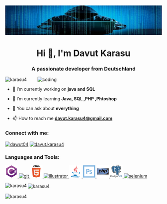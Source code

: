 ![logo](https://github.com/karasu4/karasu4/blob/main/22..jpg)
<h1 align="center">Hi 👋, I'm Davut Karasu</h1>
<h3 align="center">A passionate developer from Deutschland</h3>
<img align="right" alt="coding" width="400" src="https://i.pinimg.com/originals/68/60/3e/68603e6f3e15688a94eed0a0544b62e3.gif">
<p align="left"> <img src="https://komarev.com/ghpvc/?username=karasu4&label=Profile%20views&color=0e75b6&style=flat" alt="karasu4" /> </p>

- 🔭 I’m currently working on **java and SQL**

- 🌱 I’m currently learning **Java, SQL ,PHP ,Phtoshop**

- 💬 You can ask about **everything**

- 📫 How to reach me **davut.karasu4@gmail.com**

<h3 align="left">Connect with me:</h3>
<p align="left">
<a href="https://fb.com/dawut04" target="blank"><img align="center" src="https://raw.githubusercontent.com/rahuldkjain/github-profile-readme-generator/master/src/images/icons/Social/facebook.svg" alt="dawut04" height="30" width="40" /></a>
<a href="https://instagram.com/davut.karasu4" target="blank"><img align="center" src="https://raw.githubusercontent.com/rahuldkjain/github-profile-readme-generator/master/src/images/icons/Social/instagram.svg" alt="davut.karasu4" height="30" width="40" /></a>
</p>

<h3 align="left">Languages and Tools:</h3>
<p align="left"> <a href="https://www.w3schools.com/cs/" target="_blank" rel="noreferrer"> <img src="https://raw.githubusercontent.com/devicons/devicon/master/icons/csharp/csharp-original.svg" alt="csharp" width="40" height="40"/> </a> <a href="https://git-scm.com/" target="_blank" rel="noreferrer"> <img src="https://www.vectorlogo.zone/logos/git-scm/git-scm-icon.svg" alt="git" width="40" height="40"/> </a> <a href="https://www.w3.org/html/" target="_blank" rel="noreferrer"> <img src="https://raw.githubusercontent.com/devicons/devicon/master/icons/html5/html5-original-wordmark.svg" alt="html5" width="40" height="40"/> </a> <a href="https://www.adobe.com/in/products/illustrator.html" target="_blank" rel="noreferrer"> <img src="https://www.vectorlogo.zone/logos/adobe_illustrator/adobe_illustrator-icon.svg" alt="illustrator" width="40" height="40"/> </a> <a href="https://www.java.com" target="_blank" rel="noreferrer"> <img src="https://raw.githubusercontent.com/devicons/devicon/master/icons/java/java-original.svg" alt="java" width="40" height="40"/> </a> <a href="https://www.photoshop.com/en" target="_blank" rel="noreferrer"> <img src="https://raw.githubusercontent.com/devicons/devicon/master/icons/photoshop/photoshop-line.svg" alt="photoshop" width="40" height="40"/> </a> <a href="https://www.php.net" target="_blank" rel="noreferrer"> <img src="https://raw.githubusercontent.com/devicons/devicon/master/icons/php/php-original.svg" alt="php" width="40" height="40"/> </a> <a href="https://www.postgresql.org" target="_blank" rel="noreferrer"> <img src="https://raw.githubusercontent.com/devicons/devicon/master/icons/postgresql/postgresql-original-wordmark.svg" alt="postgresql" width="40" height="40"/> </a> <a href="https://www.selenium.dev" target="_blank" rel="noreferrer"> <img src="https://raw.githubusercontent.com/detain/svg-logos/780f25886640cef088af994181646db2f6b1a3f8/svg/selenium-logo.svg" alt="selenium" width="40" height="40"/> </a> </p>

<p><img align="left" src="https://github-readme-stats.vercel.app/api/top-langs?username=karasu4&show_icons=true&locale=en&layout=compact" alt="karasu4" /></p>

<p>&nbsp;<img align="center" src="https://github-readme-stats.vercel.app/api?username=karasu4&show_icons=true&locale=en" alt="karasu4" /></p>

<p><img align="center" src="https://github-readme-streak-stats.herokuapp.com/?user=karasu4&" alt="karasu4" /></p>
